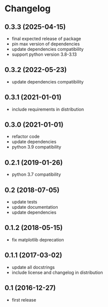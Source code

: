 # Changelog

## 0.3.3 (2025-04-15)

  - final expected release of package
  - pin max version of dependencies
  - update dependencies compatibility
  - support python version 3.8-3.13

## 0.3.2 (2022-05-23)

  - update dependencies compatibility

## 0.3.1 (2021-01-01)

  - include requirements in distribution

## 0.3.0 (2021-01-01)

  - refactor code
  - update dependencies
  - python 3.9 compatibility

## 0.2.1 (2019-01-26)

  - python 3.7 compatibility

## 0.2 (2018-07-05)

  - update tests
  - update documentation
  - update dependencies

## 0.1.2 (2018-05-15)

  - fix matplotlib deprecation

## 0.1.1 (2017-03-02)

  - update all docstrings
  - include license and changelog in distribution

## 0.1 (2016-12-27)

  - first release

